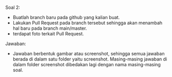 Soal 2:
- Buatlah branch baru pada github yang kalian buat.
- Lakukan Pull Request pada branch tersebut sehingga akan menambah hal baru pada branch main/master.
- terdapat foto terkait Pull Request.

Jawaban:
- Jawaban berbentuk gambar atau screenshot, sehingga semua jawaban berada di dalam satu folder yaitu screenshot. Masing-masing jawaban di dalam folder screenshot dibedakan lagi dengan nama masing-masing soal.